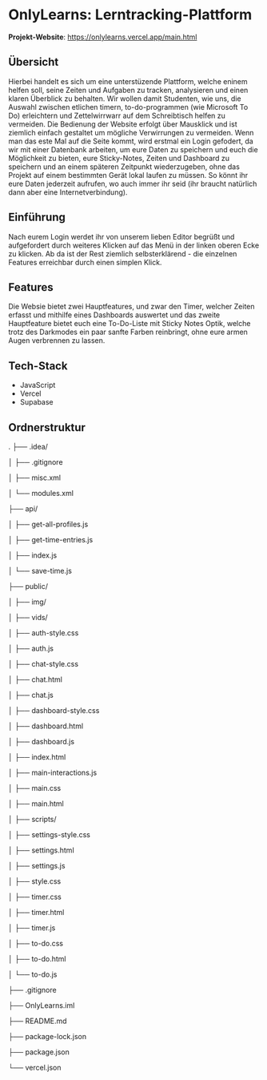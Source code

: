 # OnlyLearns: Lerntracking-Plattform

**Projekt-Website**: https://onlylearns.vercel.app/main.html
## Übersicht
Hierbei handelt es sich um eine unterstüzende Plattform, welche eninem helfen soll, seine Zeiten und Aufgaben zu tracken, analysieren und einen klaren Überblick zu behalten. 
Wir wollen damit Studenten, wie uns, die Auswahl zwischen etlichen timern, to-do-programmen (wie Microsoft To Do) erleichtern und Zettelwirrwarr auf dem Schreibtisch helfen zu vermeiden.
Die Bedienung der Website erfolgt über Mausklick und ist ziemlich einfach gestaltet um mögliche Verwirrungen zu vermeiden.
Wenn man das este Mal auf die Seite kommt, wird erstmal ein Login gefodert, da wir mit einer Datenbank arbeiten, um eure Daten zu speichern und euch die Möglichkeit zu bieten, eure Sticky-Notes, Zeiten und Dashboard zu speichern und an einem späteren Zeitpunkt wiederzugeben, ohne das Projekt auf einem bestimmten Gerät lokal laufen zu müssen. So könnt ihr eure Daten jederzeit aufrufen, wo auch immer ihr seid (ihr braucht natürlich dann aber eine Internetverbindung).

## Einführung 
Nach eurem Login werdet ihr von unserem lieben Editor begrüßt und aufgefordert durch weiteres Klicken auf das Menü in der linken oberen Ecke zu klicken. 
Ab da ist der Rest ziemlich selbsterklärend - die einzelnen Features erreichbar durch einen simplen Klick.

## Features
Die Websie bietet zwei Hauptfeatures, und zwar den Timer, welcher Zeiten erfasst und mithilfe eines Dashboards auswertet und das zweite Hauptfeature bietet euch eine To-Do-Liste mit Sticky Notes Optik, welche trotz des Darkmodes ein paar sanfte Farben reinbringt, ohne eure armen Augen verbrennen zu lassen.

## Tech-Stack
- JavaScript
- Vercel
- Supabase

## Ordnerstruktur
.
├── .idea/

│   ├── .gitignore

│   ├── misc.xml

│   └── modules.xml

├── api/

│   ├── get-all-profiles.js

│   ├── get-time-entries.js

│   ├── index.js

│   └── save-time.js

├── public/

│   ├── img/

│   ├── vids/

│   ├── auth-style.css

│   ├── auth.js

│   ├── chat-style.css

│   ├── chat.html

│   ├── chat.js

│   ├── dashboard-style.css

│   ├── dashboard.html

│   ├── dashboard.js

│   ├── index.html

│   ├── main-interactions.js

│   ├── main.css

│   ├── main.html

│   ├── scripts/

│   ├── settings-style.css

│   ├── settings.html

│   ├── settings.js

│   ├── style.css

│   ├── timer.css

│   ├── timer.html

│   ├── timer.js

│   ├── to-do.css

│   ├── to-do.html

│   └── to-do.js

├── .gitignore

├── OnlyLearns.iml

├── README.md

├── package-lock.json

├── package.json

└── vercel.json
